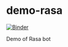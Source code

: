 # demo-rasa
[![Binder](https://mybinder.org/badge_logo.svg)](https://mybinder.org/v2/gh/criswada/demo-rasa/HEAD)

Demo of Rasa bot


